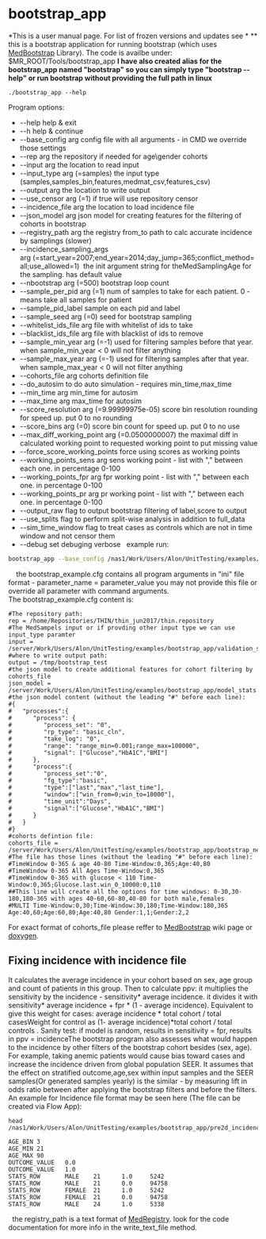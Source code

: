 # bootstrap_app
*This is a user manual page. For list of frozen versions and updates see *
**
this is a bootstrap application for running bootstrap (which uses [MedBootstrap](/Infrastructure%20Home%20Page/MedProcessTools%20Library/MedBootstrap) Library). The code is availbe under: $MR_ROOT/Tools/bootstrap_app
**I have also created alias for the bootstrap_app named "bootstrap" so you can simply type "bootstrap --help" or run bootstrap without providing the full path in linux**
 
```
./bootstrap_app --help
```
Program options:
- --help help & exit
- --h help & continue
- --base_config arg config file with all arguments - in CMD we override those settings
- --rep arg the repository if needed for age\gender cohorts
- --input arg the location to read input
- --input_type arg (=samples) the input type (samples,samples_bin,features,medmat_csv,features_csv)
- --output arg the location to write output
- --use_censor arg (=1) if true will use repository censor
- --incidence_file arg the location to load incidence file
- --json_model arg json model for creating features for the filtering of cohorts in bootstrap
- --registry_path arg the registry from_to path to calc accurate incidence by samplings (slower)
- --incidence_sampling_args arg (=start_year=2007;end_year=2014;day_jump=365;conflict_method=all;use_allowed=1)  the init argument string for theMedSamplingAge for the sampling. has default value
- --nbootstrap arg (=500) bootstrap loop count
- --sample_per_pid arg (=1) num of samples to take for each patient. 0 - means take all samples for patient
- --sample_pid_label sample on each pid and label
- --sample_seed arg (=0) seed for bootstrap sampling
- --whitelist_ids_file arg file with whitelist of ids to take
- --blacklist_ids_file arg file with blacklist of ids to remove
- --sample_min_year arg (=-1) used for filtering samples before that year. when sample_min_year < 0 will not filter anything
- --sample_max_year arg (=-1) used for filtering samples after that year. when sample_max_year < 0 will not filter anything
- --cohorts_file arg cohorts definition file
- --do_autosim to do auto simulation - requires min_time,max_time
- --min_time arg min_time for autosim
- --max_time arg max_time for autosim
- --score_resolution arg (=9.99999975e-05) score bin resolution rounding for speed up. put 0 to no rounding
- --score_bins arg (=0) score bin count for speed up. put 0 to no use
- --max_diff_working_point arg (=0.0500000007) the maximal diff in calculated working point to requested working point to put missing value
- --force_score_working_points force using scores as working points
- --working_points_sens arg sens working point - list with "," between each one. in percentage 0-100
- --working_points_fpr arg fpr working point - list with "," between each one. in percentage 0-100
- --working_points_pr arg pr working point - list with "," between each one. in percentage 0-100
- --output_raw flag to output bootstrap filtering of label,score to output
- --use_splits flag to perform split-wise analysis in addition to full_data
- --sim_time_window flag to treat cases as controls which are not in time window and not censor them
- --debug set debuging verbose
 
example run:
 
```bash
bootstrap_app --base_config /nas1/Work/Users/Alon/UnitTesting/examples/bootstrap_app/bootstrap_example.cfg
```
 
 
the bootstrap_example.cfg contains all program arguments in "ini" file format - parameter_name = parameter_value
you may not provide this file or override all parameter with command arguments.
The bootstrap_example.cfg content is:
 
```
#The repository path:
rep = /home/Repositories/THIN/thin_jun2017/thin.repository
#The MedSampels input or if provding other input type we can use input_type paramter
input = /server/Work/Users/Alon/UnitTesting/examples/bootstrap_app/validation_samples.preds
#where to write output path:
output = /tmp/bootstrap_test
#the json model to create additional features for cohort filtering by cohorts_file
json_model = /server/Work/Users/Alon/UnitTesting/examples/bootstrap_app/model_stats.json
#the json model content (without the leading "#" before each line):
#{
#   "processes":{
#      "process": {
#         "process_set": "0",
#         "rp_type": "basic_cln",
#         "take_log": "0",
#         "range": "range_min=0.001;range_max=100000",
#         "signal": ["Glucose","HbA1C","BMI"]
#      },
#      "process":{
#         "process_set":"0",
#         "fg_type":"basic",
#         "type":["last","max","last_time"],
#         "window":["win_from=0;win_to=10000"],
#         "time_unit":"Days",
#         "signal":["Glucose","HbA1C","BMI"]
#      }
#   }
#}
#cohorts defintion file:
cohorts_file = /server/Work/Users/Alon/UnitTesting/examples/bootstrap_app/bootstrap_new.params
#The file has those lines (without the leading "#" before each line):
#TimeWindow 0-365 & age 40-80 Time-Window:0,365;Age:40,80
#TimeWindow 0-365 All Ages Time-Window:0,365
#TimeWindow 0-365 with glucose < 110 Time-Window:0,365;Glucose.last.win_0_10000:0,110
##This line will create all the options for time windows: 0-30,30-180,180-365 with ages 40-60,60-80,40-80 for both male,females
#MULTI Time-Window:0,30;Time-Window:30,180;Time-Window:180,365 Age:40,60;Age:60,80;Age:40,80 Gender:1,1;Gender:2,2
```
For exact format of cohorts_file please reffer to [MedBootstrap](/Infrastructure%20Home%20Page/MedProcessTools%20Library/MedBootstrap) wiki page or [doxygen](https://Medial-EarlySign.github.io/MR_LIBS/classMedBootstrap.html#a719ddf45e236146cd0020b0f587b78a1).
 
## Fixing incidence with incidence file
It calculates the average incidence in your cohort based on sex, age group and count of patients in this group. Then to calculate ppv: it multiplies the sensitivity by the incidence - sensitivity* average incidence. it divides it with sensitivity* average incidence + fpr * (1 - average incidence). Equivalent to give this weight for cases: average incidence * total cohort / total casesWeight for control as (1- average incidence)*total cohort / total controls . Sanity test: if model is random, results in sensitivity = fpr, results in ppv = incidenceThe bootstrap program also assesses what would happen to the incidence by other filters of the bootstrap cohort besides (sex, age). For example, taking anemic patients would cause bias toward cases and increase the incidence driven from global population SEER. It assumes that the effect on stratified outcome,age,sex within input samples and the SEER samples(Or generated samples yearly) is the similar - by measuring lift in odds ratio between after applying the bootstrap filters and before the filters.
An example for Incidence file format may be seen here (The file can be created via Flow App):
 
```
head /nas1/Work/Users/Alon/UnitTesting/examples/bootstrap_app/pre2d_incidence_thin.new_format
```
```
AGE_BIN 3
AGE_MIN 21
AGE_MAX 90
OUTCOME_VALUE   0.0
OUTCOME_VALUE   1.0
STATS_ROW       MALE    21      1.0     5242
STATS_ROW       MALE    21      0.0     94758
STATS_ROW       FEMALE  21      1.0     5242
STATS_ROW       FEMALE  21      0.0     94758
STATS_ROW       MALE    24      1.0     5338
```
 
the registry_path is a text format of [MedRegistry](/Infrastructure%20Home%20Page/MedProcessTools%20Library/MedRegistry). look for the code documentation for more info in the write_text_file method.
 
